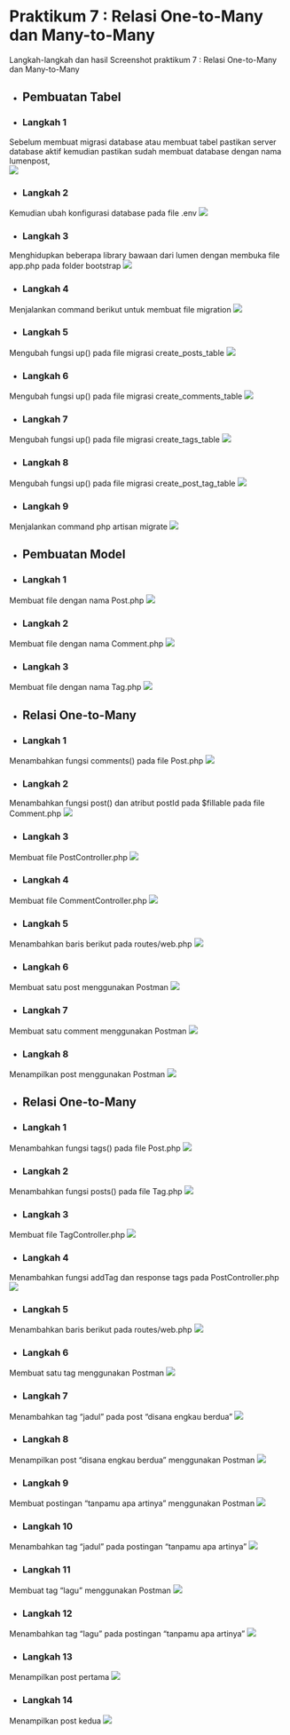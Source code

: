 # Praktikum  7 : Relasi One-to-Many dan Many-to-Many

Langkah-langkah dan hasil Screenshot praktikum  7 : Relasi One-to-Many dan Many-to-Many
* ## Pembuatan Tabel
* ### Langkah 1
Sebelum membuat migrasi database atau membuat tabel pastikan server database aktif kemudian pastikan sudah membuat database dengan nama lumenpost,</br>
![](../Screenshoot/Modul7/1.png)
* ### Langkah 2
Kemudian ubah konfigurasi database pada file .env
![](../Screenshoot/Modul7/2.png)
* ### Langkah 3
Menghidupkan beberapa library bawaan dari lumen dengan membuka file app.php pada folder bootstrap
![](../Screenshoot/Modul7/3.png)
* ### Langkah 4
Menjalankan command berikut untuk membuat file migration
![](../Screenshoot/Modul7/4.png)
* ### Langkah 5
Mengubah fungsi up() pada file migrasi create_posts_table
![](../Screenshoot/Modul7/5.png)
* ### Langkah 6
Mengubah fungsi up() pada file migrasi create_comments_table
![](../Screenshoot/Modul7/6.png)
* ### Langkah 7
Mengubah fungsi up() pada file migrasi create_tags_table
![](../Screenshoot/Modul7/7.png)
* ### Langkah 8
Mengubah fungsi up() pada file migrasi create_post_tag_table
![](../Screenshoot/Modul7/8.png)
* ### Langkah 9
Menjalankan command php artisan migrate
![](../Screenshoot/Modul7/9.png)

* ## Pembuatan Model
* ### Langkah 1
Membuat file dengan nama Post.php
![](../Screenshoot/Modul7/10.png)
* ### Langkah 2
Membuat file dengan nama Comment.php
![](../Screenshoot/Modul7/11.png)
* ### Langkah 3
Membuat file dengan nama Tag.php
![](../Screenshoot/Modul7/12.png)

* ## Relasi One-to-Many
* ### Langkah 1
Menambahkan fungsi comments() pada file Post.php
![](../Screenshoot/Modul7/13.png)
* ### Langkah 2
Menambahkan fungsi post() dan atribut postId pada $fillable pada file Comment.php
![](../Screenshoot/Modul7/14.png)
* ### Langkah 3
Membuat file PostController.php
![](../Screenshoot/Modul7/15.png)
* ### Langkah 4
Membuat file CommentController.php
![](../Screenshoot/Modul7/16.png)
* ### Langkah 5
Menambahkan baris berikut pada routes/web.php
![](../Screenshoot/Modul7/17.png)
* ### Langkah 6
Membuat satu post menggunakan Postman
![](../Screenshoot/Modul7/18.png)
* ### Langkah 7
Membuat satu comment menggunakan Postman
![](../Screenshoot/Modul7/19.png)
* ### Langkah 8
Menampilkan post menggunakan Postman
![](../Screenshoot/Modul7/20.png)

* ## Relasi One-to-Many
* ### Langkah 1
Menambahkan fungsi tags() pada file Post.php
![](../Screenshoot/Modul7/21.png)
* ### Langkah 2
Menambahkan fungsi posts() pada file Tag.php
![](../Screenshoot/Modul7/22.png)
* ### Langkah 3
Membuat file TagController.php
![](../Screenshoot/Modul7/23.png)
* ### Langkah 4
Menambahkan fungsi addTag dan response tags pada PostController.php
![](../Screenshoot/Modul7/24.png)
* ### Langkah 5
Menambahkan baris berikut pada routes/web.php
![](../Screenshoot/Modul7/25.png)
* ### Langkah 6
Membuat satu tag menggunakan Postman
![](../Screenshoot/Modul7/26.png)
* ### Langkah 7
Menambahkan tag “jadul” pada post “disana engkau berdua”
![](../Screenshoot/Modul7/28.png)
* ### Langkah 8
Menampilkan post “disana engkau berdua” menggunakan Postman
![](../Screenshoot/Modul7/29.png)
* ### Langkah 9
Membuat postingan “tanpamu apa artinya” menggunakan Postman
![](../Screenshoot/Modul7/30.png)
* ### Langkah 10
Menambahkan tag “jadul” pada postingan “tanpamu apa artinya”
![](../Screenshoot/Modul7/31.png)
* ### Langkah 11
Membuat tag “lagu” menggunakan Postman
![](../Screenshoot/Modul7/32.png)
* ### Langkah 12
Menambahkan tag “lagu” pada postingan “tanpamu apa artinya”
![](../Screenshoot/Modul7/33.png)
* ### Langkah 13
Menampilkan post pertama
![](../Screenshoot/Modul7/34.png)
* ### Langkah 14
Menampilkan post kedua
![](../Screenshoot/Modul7/35.png)



























